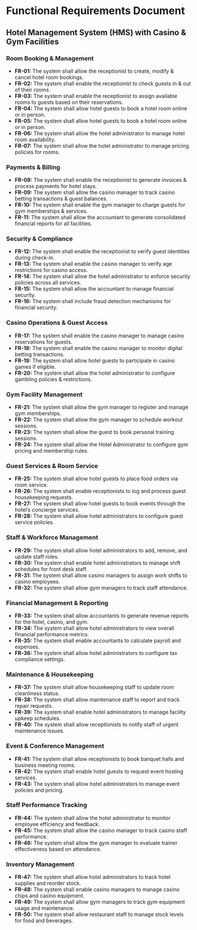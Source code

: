 # Functional Requirements Document
## Hotel Management System (HMS) with Casino & Gym Facilities

### **Room Booking & Management**
- **FR-01:** The system shall allow the receptionist to create, modify & cancel hotel room bookings.
- **FR-02:** The system shall enable the receptionist to check guests in & out of their rooms.
- **FR-03:** The system shall enable the receptionist to assign available rooms to guests based on their reservations.
- **FR-04:** The system shall allow hotel guests to book a hotel room online or in person.
- **FR-05:** The system shall allow hotel guests to book a hotel room online or in person.
- **FR-06:** The system shall allow the hotel administrator to manage hotel room availability.
- **FR-07:** The system shall allow the hotel administrator to manage pricing policies for rooms.

### **Payments & Billing**
- **FR-08:** The system shall enable the receptionist to generate invoices & process payments for hotel stays.
- **FR-09:** The system shall allow the casino manager to track casino betting transactions & guest balances.
- **FR-10:** The system shall enable the gym manager to charge guests for gym memberships & services.
- **FR-11:** The system shall allow the accountant to generate consolidated financial reports for all facilities.

### **Security & Compliance**
- **FR-12:** The system shall enable the receptionist to verify guest identities during check-in.
- **FR-13:** The system shall enable the casino manager to verify age restrictions for casino access.
- **FR-14:** The system shall allow the hotel administrator to enforce security policies across all services.
- **FR-15:** The system shall allow the accountant to manage financial security.
- **FR-16:** The system shall include fraud detection mechanisms for financial security.

### **Casino Operations & Guest Access**
- **FR-17:** The system shall enable the casino manager to manage casino reservations for guests.
- **FR-18:** The system shall enable the casino manager to monitor digital betting transactions.
- **FR-19:** The system shall allow hotel guests to participate in casino games if eligible.
- **FR-20:** The system shall allow the hotel administrator to configure gambling policies & restrictions.

### **Gym Facility Management**
- **FR-21:** The system shall allow the gym manager to register and manage gym memberships.
- **FR-22:** The system shall allow the gym manager to schedule workout sessions.
- **FR-23:** The system shall allow the guest to book personal training sessions.
- **FR-24:** The system shall allow the Hotel Administrator to configure gym pricing and membership rules.

### **Guest Services & Room Service**
- **FR-25:** The system shall allow hotel guests to place food orders via room service.
- **FR-26:** The system shall enable receptionists to log and process guest housekeeping requests.
- **FR-27:** The system shall allow hotel guests to book events through the hotel’s concierge services.
- **FR-28:** The system shall allow hotel administrators to configure guest service policies.

### **Staff & Workforce Management**
- **FR-29:** The system shall allow hotel administrators to add, remove, and update staff roles.
- **FR-30:** The system shall enable hotel administrators to manage shift schedules for front desk staff.
- **FR-31:** The system shall allow casino managers to assign work shifts to casino employees.
- **FR-32:** The system shall allow gym managers to track staff attendance.

### **Financial Management & Reporting**
- **FR-33:** The system shall allow accountants to generate revenue reports for the hotel, casino, and gym.
- **FR-34:** The system shall allow hotel administrators to view overall financial performance metrics.
- **FR-35:** The system shall enable accountants to calculate payroll and expenses.
- **FR-36:** The system shall allow hotel administrators to configure tax compliance settings.

### **Maintenance & Housekeeping**
- **FR-37:** The system shall allow housekeeping staff to update room cleanliness status.
- **FR-38:** The system shall allow maintenance staff to report and track repair requests.
- **FR-39:** The system shall enable hotel administrators to manage facility upkeep schedules.
- **FR-40:** The system shall allow receptionists to notify staff of urgent maintenance issues.

### **Event & Conference Management**
- **FR-41:** The system shall allow receptionists to book banquet halls and business meeting rooms.
- **FR-42:** The system shall enable hotel guests to request event hosting services.
- **FR-43:** The system shall allow hotel administrators to manage event policies and pricing.

### **Staff Performance Tracking**
- **FR-44:** The system shall allow the hotel administrator to monitor employee efficiency and feedback.
- **FR-45:** The system shall allow the casino manager to track casino staff performance.
- **FR-46:** The system shall allow the gym manager to evaluate trainer effectiveness based on attendance.

### **Inventory Management**
- **FR-47:** The system shall allow hotel administrators to track hotel supplies and reorder stock.
- **FR-48:** The system shall enable casino managers to manage casino chips and casino equipment.
- **FR-49:** The system shall allow gym managers to track gym equipment usage and maintenance.
- **FR-50:** The system shall allow restaurant staff to manage stock levels for food and beverages.
